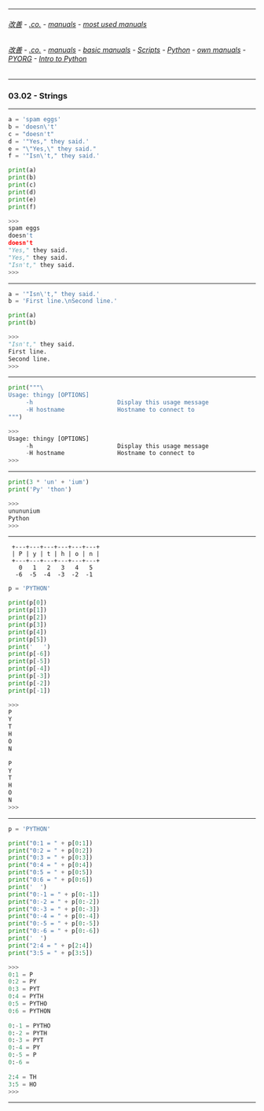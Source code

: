 
---

###### [改善](https://github.com/ttltrk/0C/blob/master/README.MD) - [.co.](https://github.com/ttltrk/PRG/blob/master/CODING.MD) - [manuals](https://github.com/ttltrk/PRG/blob/master/MAN.MD) - [most used manuals](https://github.com/ttltrk/PRG/blob/master/MUM.MD)

###### [改善](https://github.com/ttltrk/0C/blob/master/README.MD) - [.co.](https://github.com/ttltrk/PRG/blob/master/CODING.MD) - [manuals](https://github.com/ttltrk/PRG/blob/master/MAN.MD) - [basic manuals](https://github.com/ttltrk/PRG/blob/master/MANUALS.MD) - [Scripts](https://github.com/ttltrk/PRG/blob/master/PY/DOC/SC/SC.MD) - [Python](https://github.com/ttltrk/PRG/blob/master/PY/DOC/PY/PY.MD) - [own manuals](https://github.com/ttltrk/PRG/blob/master/PY/DOC/PY/MAN/MAN.MD) - [PYORG](https://github.com/ttltrk/PRG/blob/master/PY/DOC/PYORG/PYORG.MD) - [Intro to Python](https://github.com/ttltrk/PRG/blob/master/PY/DOC/PYORG/03/03.MD)

---

### 03.02 - Strings

---

```python
a = 'spam eggs'  
b = 'doesn\'t'  
c = "doesn't"
d = '"Yes," they said.'
e = "\"Yes,\" they said."
f = '"Isn\'t," they said.'

print(a)
print(b)
print(c)
print(d)
print(e)
print(f)

>>>
spam eggs
doesn't
doesn't
"Yes," they said.
"Yes," they said.
"Isn't," they said.
>>>
```

---

```python
a = '"Isn\'t," they said.' 
b = 'First line.\nSecond line.' 

print(a)
print(b)

>>>
"Isn't," they said.
First line.
Second line.
>>>
```

---

```python
print("""\
Usage: thingy [OPTIONS]
     -h                        Display this usage message
     -H hostname               Hostname to connect to
""")

>>>
Usage: thingy [OPTIONS]
     -h                        Display this usage message
     -H hostname               Hostname to connect to
>>>
```

---

```python
print(3 * 'un' + 'ium')
print('Py' 'thon')

>>>
unununium
Python
>>>
```

---

```
 +---+---+---+---+---+---+
 | P | y | t | h | o | n |
 +---+---+---+---+---+---+
   0   1   2   3   4   5   
  -6  -5  -4  -3  -2  -1
```

```python
p = 'PYTHON'

print(p[0])
print(p[1])
print(p[2])
print(p[3])
print(p[4])
print(p[5])
print('   ')
print(p[-6])
print(p[-5])
print(p[-4])
print(p[-3])
print(p[-2])
print(p[-1])

>>>
P
Y
T
H
O
N
   
P
Y
T
H
O
N
>>>
```

---

```python
p = 'PYTHON'

print("0:1 = " + p[0:1])
print("0:2 = " + p[0:2])
print("0:3 = " + p[0:3])
print("0:4 = " + p[0:4])
print("0:5 = " + p[0:5])
print("0:6 = " + p[0:6])
print('  ')
print("0:-1 = " + p[0:-1])
print("0:-2 = " + p[0:-2])
print("0:-3 = " + p[0:-3])
print("0:-4 = " + p[0:-4])
print("0:-5 = " + p[0:-5])
print("0:-6 = " + p[0:-6])
print('  ')
print("2:4 = " + p[2:4])
print("3:5 = " + p[3:5])

>>>
0:1 = P
0:2 = PY
0:3 = PYT
0:4 = PYTH
0:5 = PYTHO
0:6 = PYTHON
  
0:-1 = PYTHO
0:-2 = PYTH
0:-3 = PYT
0:-4 = PY
0:-5 = P
0:-6 = 
  
2:4 = TH
3:5 = HO
>>>
```

---

